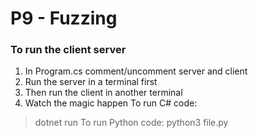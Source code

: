 # P9 - Fuzzing
### To run the client server
1. In Program.cs comment/uncomment server and client
2. Run the server in a terminal first
3. Then run the client in another terminal
4. Watch the magic happen
To run C# code:
> dotnet run
To run Python code:
> python3 file.py

